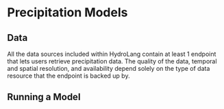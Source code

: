 # Precipitation Models
## Data
All the data sources included within HydroLang contain at least 1 endpoint that lets users retrieve precipitation data. The quality of the data, temporal and spatial resolution, and availability depend solely on the type of data resource that the endpoint is backed up by.

## Running a Model
